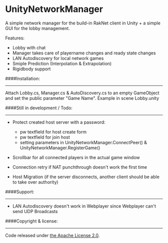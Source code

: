 UnityNetworkManager
===================

A simple network manager for the build-in RakNet client in Unity + a simple GUI for the lobby management.

Features: 
- Lobby with chat
- Manager takes care of playername changes and ready state changes
- LAN Autodiscovery for local network games
- Smiple Prediction (Interpolation & Extrapolation)
- Rigidbody support

####Installation:
***
Attach Lobby.cs, Manager.cs & AutoDiscovery.cs to an empty GameObject and set the public parameter "Game Name". 
Example in scene Lobby.unity

####Still in development / Todo:
***
- Protect created host server with a password:
  - pw textfield for host create form
  - pw textfield for join host 
  - setting parameters in UnityNetworkManager.ConnectPeer() & UnityNetworkManager.RegisterGame()

- Scrollbar for all connected players in the actual game window
- Connection retry if NAT punchthrough doesn't work the first time
- Host Migration (if the server disconnects, another client should be able to take over authority)

####Support:
***
- LAN Autodiscovery doesn't work in Webplayer since Webplayer can't send UDP Broadcasts

####Copyright & license:
***
Code released under [the Apache License 2.0](LICENSE).

